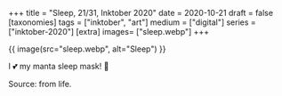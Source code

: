 +++
title = "Sleep, 21/31, Inktober 2020"
date = 2020-10-21
draft =  false
[taxonomies]
tags = ["inktober", "art"]
medium = ["digital"]
series = ["inktober-2020"]
[extra]
images= ["sleep.webp"]
+++

{{ image(src="sleep.webp", alt="Sleep") }}

I 💕 my manta sleep mask! 🛌

Source: from life.
